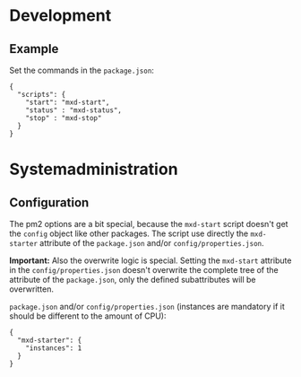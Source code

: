 # Development

## Example

Set the commands in the `package.json`:
```
{
  "scripts": {
    "start": "mxd-start",
    "status" : "mxd-status",
    "stop" : "mxd-stop"
  }
}
```


# Systemadministration

## Configuration

The pm2 options are a bit special, because the `mxd-start` script doesn't get the `config` object like other packages. 
The script use directly the `mxd-starter` attribute of the `package.json` and/or `config/properties.json`.

**Important:** Also the overwrite logic is special. Setting the `mxd-start` attribute in the `config/properties.json` doesn't overwrite the complete tree of the attribute of the `package.json`, only the defined subattributes will be overwritten.

`package.json` and/or `config/properties.json` (instances are mandatory if it should be different to the amount of CPU):
```
{
  "mxd-starter": {
    "instances": 1
  }
}
```
